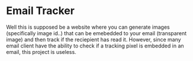 # Email Tracker

Well this is supposed be a website where you can generate images (specifically image id..) that can be emebedded to your email (transparent image) and then track if the reciepient has read it. However, since many email client have the ability to check if a tracking pixel is embedded in an email, this project is useless.
